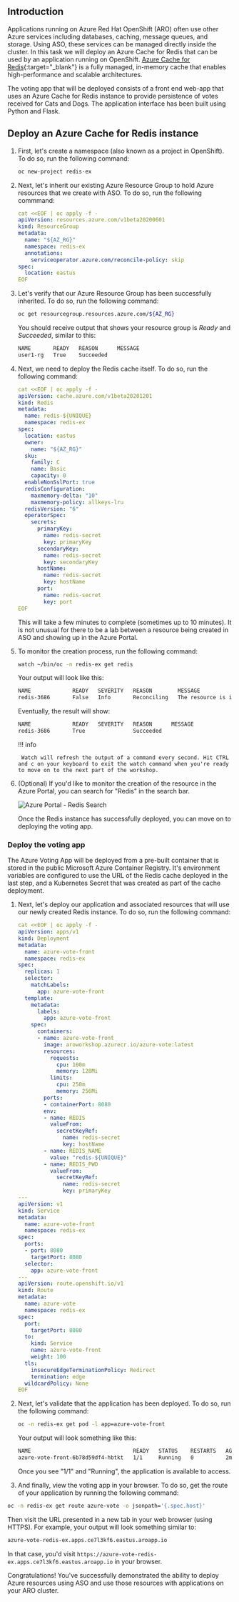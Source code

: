 ## Introduction

Applications running on Azure Red Hat OpenShift (ARO) often use other Azure services including databases, caching, message queues, and storage. Using ASO, these services can be managed directly inside the cluster. In this task we will deploy an Azure Cache for Redis that can be used by an application running on OpenShift. [Azure Cache for Redis](https://azure.microsoft.com/en-us/products/cache/){:target="_blank"} is a fully managed, in-memory cache that enables high-performance and scalable architectures.

The voting app that will be deployed consists of a front end web-app that uses an Azure Cache for Redis instance to provide persistence of votes received for Cats and Dogs. The application interface has been built using Python and Flask.

## Deploy an Azure Cache for Redis instance

1. First, let's create a namespace (also known as a project in OpenShift). To do so, run the following command:

    ```bash
    oc new-project redis-ex
    ```

1. Next, let's inherit our existing Azure Resource Group to hold Azure resources that we create with ASO. To do so, run the following commmand: 

    ```yaml
    cat <<EOF | oc apply -f -
    apiVersion: resources.azure.com/v1beta20200601
    kind: ResourceGroup
    metadata:
      name: "${AZ_RG}"
      namespace: redis-ex
      annotations:
        serviceoperator.azure.com/reconcile-policy: skip
    spec:
      location: eastus
    EOF
    ```

1. Let's verify that our Azure Resource Group has been successfully inherited. To do so, run the following command:

    ```bash
    oc get resourcegroup.resources.azure.com/${AZ_RG}
    ```

    You should receive output that shows your resource group is *Ready* and *Succeeded*, similar to this:

    ```bash
    NAME       READY   REASON      MESSAGE
    user1-rg   True    Succeeded
    ```

1. Next, we need to deploy the Redis cache itself. To do so, run the following command:

    ```yaml
    cat <<EOF | oc apply -f -
    apiVersion: cache.azure.com/v1beta20201201
    kind: Redis
    metadata:
      name: redis-${UNIQUE}
      namespace: redis-ex
    spec:
      location: eastus
      owner:
        name: "${AZ_RG}"
      sku:
        family: C
        name: Basic
        capacity: 0
      enableNonSslPort: true
      redisConfiguration:
        maxmemory-delta: "10"
        maxmemory-policy: allkeys-lru
      redisVersion: "6"
      operatorSpec:
        secrets:
          primaryKey:
            name: redis-secret
            key: primaryKey
          secondaryKey:
            name: redis-secret
            key: secondaryKey
          hostName:
            name: redis-secret
            key: hostName
          port:
            name: redis-secret
            key: port
    EOF
    ```

    This will take a few minutes to complete (sometimes up to 10 minutes). It is not unusual for there to be a lab between a resource being created in ASO and showing up in the Azure Portal. 

1. To monitor the creation process, run the following command:

    ```bash
    watch ~/bin/oc -n redis-ex get redis
    ```

    Your output will look like this:

    ```bash
    NAME             READY   SEVERITY   REASON        MESSAGE
    redis-3686       False   Info       Reconciling   The resource is in the process of being reconciled by the operator
    ```

    Eventually, the result will show:

    ```bash
    NAME             READY   SEVERITY   REASON      MESSAGE
    redis-3686       True               Succeeded
    ```

    !!! info

        Watch will refresh the output of a command every second. Hit CTRL and c on your keyboard to exit the watch command when you're ready to move on to the next part of the workshop.


1. (Optional) If you'd like to monitor the creation of the resource in the Azure Portal, you can search for "Redis" in the search bar. 
    
    ![Azure Portal - Redis Search](../assets/images/azure-portal-redis-search.png)

    Once the Redis instance has successfully deployed, you can move on to deploying the voting app. 

### Deploy the voting app

The Azure Voting App will be deployed from a pre-built container that is stored in the public Microsoft Azure Container Registry. It's environment variables are configured to use the URL of the Redis cache deployed in the last step, and a Kubernetes Secret that was created as part of the cache deployment.

1. Next, let's deploy our application and associated resources that will use our newly created Redis instance. To do so, run the following command:

    ```yaml
    cat <<EOF | oc apply -f -
    apiVersion: apps/v1
    kind: Deployment
    metadata:
      name: azure-vote-front
      namespace: redis-ex
    spec:
      replicas: 1
      selector:
        matchLabels:
          app: azure-vote-front
      template:
        metadata:
          labels:
            app: azure-vote-front
        spec:
          containers:
          - name: azure-vote-front
            image: aroworkshop.azurecr.io/azure-vote:latest
            resources:
              requests:
                cpu: 100m
                memory: 128Mi
              limits:
                cpu: 250m
                memory: 256Mi
            ports:
            - containerPort: 8080
            env:
            - name: REDIS
              valueFrom:
                secretKeyRef:
                  name: redis-secret
                  key: hostName
            - name: REDIS_NAME
              value: "redis-${UNIQUE}"
            - name: REDIS_PWD
              valueFrom:
                secretKeyRef:
                  name: redis-secret
                  key: primaryKey
    ---
    apiVersion: v1
    kind: Service
    metadata:
      name: azure-vote-front
      namespace: redis-ex
    spec:
      ports:
      - port: 8080
        targetPort: 8080
      selector:
        app: azure-vote-front
    ---
    apiVersion: route.openshift.io/v1
    kind: Route
    metadata:
      name: azure-vote
      namespace: redis-ex
    spec:
      port:
        targetPort: 8080
      to:
        kind: Service
        name: azure-vote-front
        weight: 100
      tls:
        insecureEdgeTerminationPolicy: Redirect
        termination: edge
      wildcardPolicy: None
    EOF
    ```

1. Next, let's validate that the application has been deployed. To do so, run the following command:

    ```bash
    oc -n redis-ex get pod -l app=azure-vote-front
    ```

    Your output will look something like this:

    ```bash
    NAME                                READY   STATUS    RESTARTS   AGE
    azure-vote-front-6b78d59df4-hbtkt   1/1     Running   0          2m4s
    ```

    Once you see "1/1" and "Running", the application is available to access.

1. And finally, view the voting app in your browser. To do so, get the route of your application by running the following command: 

```bash
oc -n redis-ex get route azure-vote -o jsonpath='{.spec.host}'
```

Then visit the URL presented in a new tab in your web browser (using HTTPS). For example, your output will look something similar to:

```bash
azure-vote-redis-ex.apps.ce7l3kf6.eastus.aroapp.io
```

In that case, you'd visit `https://azure-vote-redis-ex.apps.ce7l3kf6.eastus.aroapp.io` in your browser. 

Congratulations! You've successfully demonstrated the ability to deploy Azure resources using ASO and use those resources with applications on your ARO cluster.